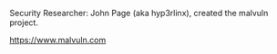 Security Researcher: John Page (aka hyp3rlinx), created the malvuln project.

https://www.malvuln.com

<!---
malvuln/malvuln is a ✨ special ✨ repository because its `README.md` (this file) appears on your GitHub profile.
You can click the Preview link to take a look at your changes.
--->
